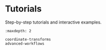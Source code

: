 # Tutorials

Step-by-step tutorials and interactive examples.

```{toctree}
:maxdepth: 2

coordinate-transforms
advanced-workflows
```